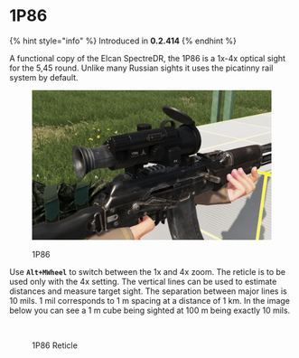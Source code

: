 # 1P86

{% hint style="info" %}
Introduced in **0.2.414**
{% endhint %}

A functional copy of the Elcan SpectreDR, the 1P86 is a 1x-4x optical sight for the 5,45 round. Unlike many Russian sights it uses the picatinny rail system by default.

<figure><img src="../../../../../../.gitbook/assets/image (150).png" alt=""><figcaption><p>1P86</p></figcaption></figure>

Use **`Alt+MWheel`** to switch between the 1x and 4x zoom. The reticle is to be used only with the 4x setting. The vertical lines can be used to estimate distances and measure target sight. The separation between major lines is 10 mils. 1 mil corresponds to 1 m spacing at a distance of 1 km. In the image below you can see a 1 m cube being sighted at 100 m being exactly 10 mils.

<figure><img src="../../../../../../.gitbook/assets/image (149).png" alt=""><figcaption><p>1P86 Reticle</p></figcaption></figure>
